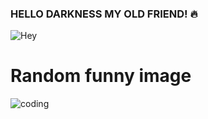 ### HELLO DARKNESS MY OLD FRIEND! :fire:

![Hey](https://i.giphy.com/media/hmE2rlinFM7fi/giphy.webp)

# Random funny image
![coding](https://i.pinimg.com/564x/2b/d7/91/2bd791f8e64137a02f11d354870836a0.jpg)
